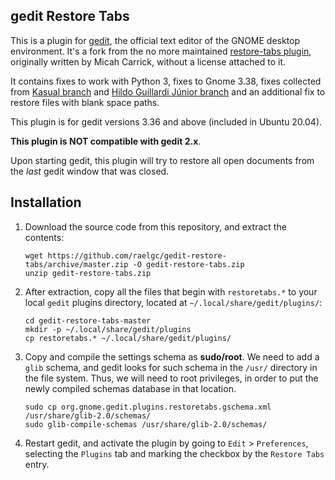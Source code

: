 ## gedit Restore Tabs

This is a plugin for [gedit][1], the official text editor of the GNOME desktop
environment. It's a fork from the no more maintained [restore-tabs plugin](https://github.com/Quixotix/gedit-restore-tabs), originally written by Micah Carrick, without a license attached to it.

It contains fixes to work with Python 3, fixes to Gnome 3.38, fixes collected from [Kasual branch](https://github.com/Kasual/gedit-restore-tabs) and [Hildo Guillardi Júnior branch](https://github.com/hildogjr/gedit-restore-tabs) and an additional fix to restore files with blank space paths.

This plugin is for gedit versions 3.36 and above (included in Ubuntu 20.04).

**This plugin is NOT compatible with gedit 2.x**.

Upon starting gedit, this plugin will try to restore all open documents from the  *last* gedit window that was closed.

Installation
------------

1. Download the source code from this repository, and extract the contents: 

       wget https://github.com/raelgc/gedit-restore-tabs/archive/master.zip -O gedit-restore-tabs.zip
       unzip gedit-restore-tabs.zip

2. After extraction, copy all the files that begin with `restoretabs.*` to your local `gedit` plugins directory, located at `~/.local/share/gedit/plugins/`:

       cd gedit-restore-tabs-master
       mkdir -p ~/.local/share/gedit/plugins
       cp restoretabs.* ~/.local/share/gedit/plugins/   
     
3. Copy and compile the settings schema as **sudo/root**. We need to add a `glib` schema, and gedit looks for such schema in the `/usr/` directory in the file system. Thus, we will need to root privileges, in order to put the newly compiled schemas database in that location.

       sudo cp org.gnome.gedit.plugins.restoretabs.gschema.xml /usr/share/glib-2.0/schemas/
       sudo glib-compile-schemas /usr/share/glib-2.0/schemas/

4. Restart gedit, and activate the plugin by going to `Edit` > `Preferences`, selecting the `Plugins` tab and marking the checkbox by the `Restore Tabs` entry.

[1]: http://www.gedit.org
